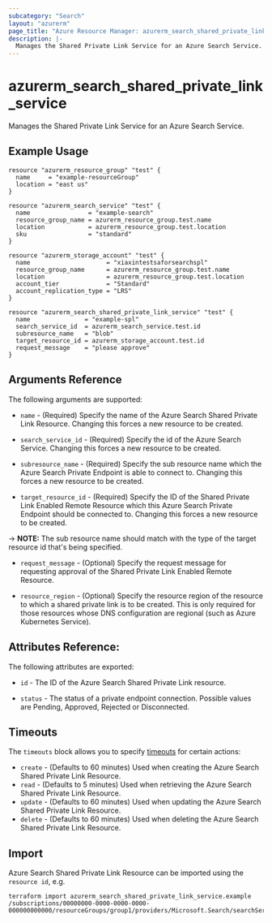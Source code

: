 ```yaml
---
subcategory: "Search"
layout: "azurerm"
page_title: "Azure Resource Manager: azurerm_search_shared_private_link_service"
description: |-
  Manages the Shared Private Link Service for an Azure Search Service.
---
```


# azurerm_search_shared_private_link_service

Manages the Shared Private Link Service for an Azure Search Service.

## Example Usage

```hcl
resource "azurerm_resource_group" "test" {
  name     = "example-resourceGroup"
  location = "east us"
}

resource "azurerm_search_service" "test" {
  name                = "example-search"
  resource_group_name = azurerm_resource_group.test.name
  location            = azurerm_resource_group.test.location
  sku                 = "standard"
}

resource "azurerm_storage_account" "test" {
  name                     = "xiaxintestsaforsearchspl"
  resource_group_name      = azurerm_resource_group.test.name
  location                 = azurerm_resource_group.test.location
  account_tier             = "Standard"
  account_replication_type = "LRS"
}

resource "azurerm_search_shared_private_link_service" "test" {
  name               = "example-spl"
  search_service_id  = azurerm_search_service.test.id
  subresource_name   = "blob"
  target_resource_id = azurerm_storage_account.test.id
  request_message    = "please approve"
}
```

## Arguments Reference

The following arguments are supported:

* `name` - (Required) Specify the name of the Azure Search Shared Private Link Resource. Changing this forces a new resource to be created.

* `search_service_id` - (Required) Specify the id of the Azure Search Service. Changing this forces a new resource to be created.

* `subresource_name` - (Required) Specify the sub resource name which the Azure Search Private Endpoint is able to connect to. Changing this forces a new resource to be created.

* `target_resource_id` - (Required) Specify the ID of the Shared Private Link Enabled Remote Resource which this Azure Search Private Endpoint should be connected to. Changing this forces a new resource to be created.

-> **NOTE:** The sub resource name should match with the type of the target resource id that's being specified.

* `request_message` - (Optional) Specify the request message for requesting approval of the Shared Private Link Enabled Remote Resource.

* `resource_region` - (Optional) Specify the resource region of the resource to which a shared private link is to be created. This is only required for those resources whose DNS configuration are regional (such as Azure Kubernetes Service).

## Attributes Reference:

The following attributes are exported:

* `id` - The ID of the Azure Search Shared Private Link resource.

* `status` - The status of a private endpoint connection. Possible values are Pending, Approved, Rejected or Disconnected.

## Timeouts

The `timeouts` block allows you to specify [timeouts](https://www.terraform.io/docs/configuration/resources.html#timeouts) for certain actions:

* `create` - (Defaults to 60 minutes) Used when creating the Azure Search Shared Private Link Resource.
* `read` - (Defaults to 5 minutes) Used when retrieving the Azure Search Shared Private Link Resource.
* `update` - (Defaults to 60 minutes) Used when updating the Azure Search Shared Private Link Resource.
* `delete` - (Defaults to 60 minutes) Used when deleting the Azure Search Shared Private Link Resource.

## Import

Azure Search Shared Private Link Resource can be imported using the `resource id`, e.g.

```shell
terraform import azurerm_search_shared_private_link_service.example /subscriptions/00000000-0000-0000-0000-000000000000/resourceGroups/group1/providers/Microsoft.Search/searchServices/service1/sharedPrivateLinkResources/resource1
```

